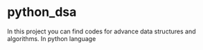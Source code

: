 # python_dsa
In this project you can find codes for advance data structures and algorithms.
In python language 

